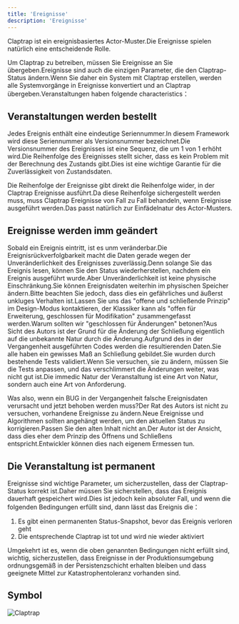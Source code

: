 ```yaml
---
title: 'Ereignisse'
description: 'Ereignisse'
---
```


Claptrap ist ein ereignisbasiertes Actor-Muster.Die Ereignisse spielen natürlich eine entscheidende Rolle.

Um Claptrap zu betreiben, müssen Sie Ereignisse an Sie übergeben.Ereignisse sind auch die einzigen Parameter, die den Claptrap-Status ändern.Wenn Sie daher ein System mit Claptrap erstellen, werden alle Systemvorgänge in Ereignisse konvertiert und an Claptrap übergeben.Veranstaltungen haben folgende characteristics：

## Veranstaltungen werden bestellt

Jedes Ereignis enthält eine eindeutige Seriennummer.In diesem Framework wird diese Seriennummer als Versionsnummer bezeichnet.Die Versionsnummer des Ereignisses ist eine Sequenz, die um 1 von 1 erhöht wird.Die Reihenfolge des Ereignisses stellt sicher, dass es kein Problem mit der Berechnung des Zustands gibt.Dies ist eine wichtige Garantie für die Zuverlässigkeit von Zustandsdaten.

Die Reihenfolge der Ereignisse gibt direkt die Reihenfolge wider, in der Claptrap Ereignisse ausführt.Da diese Reihenfolge sichergestellt werden muss, muss Claptrap Ereignisse von Fall zu Fall behandeln, wenn Ereignisse ausgeführt werden.Das passt natürlich zur Einfädelnatur des Actor-Musters.

## Ereignisse werden imm geändert

Sobald ein Ereignis eintritt, ist es unm veränderbar.Die Ereignisrückverfolgbarkeit macht die Daten gerade wegen der Unveränderlichkeit des Ereignisses zuverlässig.Denn solange Sie das Ereignis lesen, können Sie den Status wiederherstellen, nachdem ein Ereignis ausgeführt wurde.Aber Unveränderlichkeit ist keine physische Einschränkung.Sie können Ereignisdaten weiterhin im physischen Speicher ändern.Bitte beachten Sie jedoch, dass dies ein gefährliches und äußerst unkluges Verhalten ist.Lassen Sie uns das "offene und schließende Prinzip" im Design-Modus kontaktieren, der Klassiker kann als "offen für Erweiterung, geschlossen für Modifikation" zusammengefasst werden.Warum sollten wir "geschlossen für Änderungen" betonen?Aus Sicht des Autors ist der Grund für die Änderung der Schließung eigentlich auf die unbekannte Natur durch die Änderung.Aufgrund des in der Vergangenheit ausgeführten Codes werden die resultierenden Daten.Sie alle haben ein gewisses Maß an Schließung gebildet.Sie wurden durch bestehende Tests validiert.Wenn Sie versuchen, sie zu ändern, müssen Sie die Tests anpassen, und das verschlimmert die Änderungen weiter, was nicht gut ist.Die immedic Natur der Veranstaltung ist eine Art von Natur, sondern auch eine Art von Anforderung.

Was also, wenn ein BUG in der Vergangenheit falsche Ereignisdaten verursacht und jetzt behoben werden muss?Der Rat des Autors ist nicht zu versuchen, vorhandene Ereignisse zu ändern.Neue Ereignisse und Algorithmen sollten angehängt werden, um den aktuellen Status zu korrigieren.Passen Sie den alten Inhalt nicht an.Der Autor ist der Ansicht, dass dies eher dem Prinzip des Öffnens und Schließens entspricht.Entwickler können dies nach eigenem Ermessen tun.

## Die Veranstaltung ist permanent

Ereignisse sind wichtige Parameter, um sicherzustellen, dass der Claptrap-Status korrekt ist.Daher müssen Sie sicherstellen, dass das Ereignis dauerhaft gespeichert wird.Dies ist jedoch kein absoluter Fall, und wenn die folgenden Bedingungen erfüllt sind, dann lässt das Ereignis die：

1. Es gibt einen permanenten Status-Snapshot, bevor das Ereignis verloren geht
2. Die entsprechende Claptrap ist tot und wird nie wieder aktiviert

Umgekehrt ist es, wenn die oben genannten Bedingungen nicht erfüllt sind, wichtig, sicherzustellen, dass Ereignisse in der Produktionsumgebung ordnungsgemäß in der Persistenzschicht erhalten bleiben und dass geeignete Mittel zur Katastrophentoleranz vorhanden sind.

## Symbol

![Claptrap](/images/claptrap_icons/event.svg)
